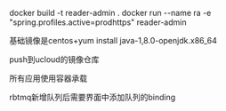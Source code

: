 docker build -t reader-admin .
docker run --name ra -e "spring.profiles.active=prodhttps" reader-admin

基础镜像是centos+yum install java-1,8.0-openjdk.x86_64

push到ucloud的镜像仓库

所有应用使用容器承载

rbtmq新增队列后需要界面中添加队列的binding